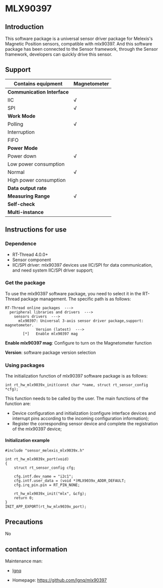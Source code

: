 # MLX90397

## Introduction

This software package is a universal sensor driver package for Melexis's Magnetic Position sensors, compatible with mlx90397. 
And this software package has been connected to the Sensor framework, through the Sensor framework, developers can quickly drive this sensor.

## Support

| Contains equipment          | Magnetometer |
| --------------------------- | ------------ |
| **Communication Interface** |              |
| IIC                         | √            |
| SPI                         | √            |
| **Work Mode**               |              |
| Polling                     | √            |
| Interruption                |              |
| FIFO                        |              |
| **Power Mode**              |              |
| Power down                  | √            |
| Low power consumption       |              |
| Normal                      | √            |
| High power consumption      |              |
| **Data output rate**        |              |
| **Measuring Range**         | √            |
| **Self-check**              |              |
| **Multi-instance**          |              |

## Instructions for use

### Dependence

- RT-Thread 4.0.0+
- Sensor component
- IIC/SPI driver: mlx90397 devices use IIC/SPI for data communication, and need system IIC/SPI driver support;

### Get the package

To use the mlx90397 software package, you need to select it in the RT-Thread package management. The specific path is as follows:

```
RT-Thread online packages  --->
  peripheral libraries and drivers  --->
    sensors drivers  --->
      mlx90397: Universal 3-axis sensor driver package,support: magnetometer.
              Version (latest)  --->
        [*]   Enable mlx90397 mag
```

**Enable mlx90397 mag**: Configure to turn on the Magnetometer function

**Version**: software package version selection

### Using packages

The initialization function of mlx90397 software package is as follows:

```
int rt_hw_mlx9039x_init(const char *name, struct rt_sensor_config *cfg);
```

This function needs to be called by the user. The main functions of the function are:

- Device configuration and initialization (configure interface devices and interrupt pins according to the incoming configuration information);
- Register the corresponding sensor device and complete the registration of the mlx90397 device;

#### Initialization example

```
#include "sensor_melexis_mlx9039x.h"

int rt_hw_mlx9039x_port(void)
{
    struct rt_sensor_config cfg;
    
    cfg.intf.dev_name = "i2c1";
    cfg.intf.user_data = (void *)MLX9039x_ADDR_DEFAULT;
    cfg.irq_pin.pin = RT_PIN_NONE;

    rt_hw_mlx9039x_init("mlx", &cfg);
    return 0;
}
INIT_APP_EXPORT(rt_hw_mlx9039x_port);
```

## Precautions

No

## contact information

Maintenance man:

- [lgnq](https://github.com/lgnq)

- Homepage: <https://github.com/lgnq/mlx90397>
